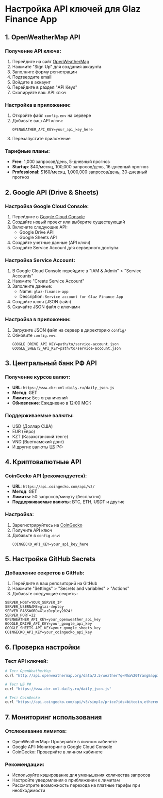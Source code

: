 # Настройка API ключей для Glaz Finance App

## 1. OpenWeatherMap API

### Получение API ключа:
1. Перейдите на сайт [OpenWeatherMap](https://openweathermap.org/api)
2. Нажмите "Sign Up" для создания аккаунта
3. Заполните форму регистрации
4. Подтвердите email
5. Войдите в аккаунт
6. Перейдите в раздел "API Keys"
7. Скопируйте ваш API ключ

### Настройка в приложении:
1. Откройте файл `config.env` на сервере
2. Добавьте ваш API ключ:
   ```
   OPENWEATHER_API_KEY=your_api_key_here
   ```
3. Перезапустите приложение

### Тарифные планы:
- **Free**: 1,000 запросов/день, 5-дневный прогноз
- **Startup**: $40/месяц, 100,000 запросов/день, 16-дневный прогноз
- **Professional**: $160/месяц, 1,000,000 запросов/день, 30-дневный прогноз

## 2. Google API (Drive & Sheets)

### Настройка Google Cloud Console:
1. Перейдите в [Google Cloud Console](https://console.cloud.google.com/)
2. Создайте новый проект или выберите существующий
3. Включите следующие API:
   - Google Drive API
   - Google Sheets API
4. Создайте учетные данные (API ключ)
5. Создайте Service Account для серверного доступа

### Настройка Service Account:
1. В Google Cloud Console перейдите в "IAM & Admin" > "Service Accounts"
2. Нажмите "Create Service Account"
3. Заполните данные:
   - Name: `glaz-finance-app`
   - Description: `Service account for Glaz Finance App`
4. Создайте ключ (JSON файл)
5. Скачайте JSON файл с ключами

### Настройка в приложении:
1. Загрузите JSON файл на сервер в директорию `config/`
2. Обновите `config.env`:
   ```
   GOOGLE_DRIVE_API_KEY=path/to/service-account.json
   GOOGLE_SHEETS_API_KEY=path/to/service-account.json
   ```

## 3. Центральный банк РФ API

### Получение курсов валют:
- **URL**: `https://www.cbr-xml-daily.ru/daily_json.js`
- **Метод**: GET
- **Лимиты**: Без ограничений
- **Обновление**: Ежедневно в 12:00 МСК

### Поддерживаемые валюты:
- USD (Доллар США)
- EUR (Евро)
- KZT (Казахстанский тенге)
- VND (Вьетнамский донг)
- И другие валюты ЦБ РФ

## 4. Криптовалютные API

### CoinGecko API (рекомендуется):
- **URL**: `https://api.coingecko.com/api/v3/`
- **Метод**: GET
- **Лимиты**: 50 запросов/минуту (бесплатно)
- **Поддерживаемые валюты**: BTC, ETH, USDT и другие

### Настройка:
1. Зарегистрируйтесь на [CoinGecko](https://www.coingecko.com/en/api)
2. Получите API ключ
3. Добавьте в `config.env`:
   ```
   COINGECKO_API_KEY=your_api_key_here
   ```

## 5. Настройка GitHub Secrets

### Добавление секретов в GitHub:
1. Перейдите в ваш репозиторий на GitHub
2. Нажмите "Settings" > "Secrets and variables" > "Actions"
3. Добавьте следующие секреты:

```
SERVER_HOST=YOUR_SERVER_IP
SERVER_USERNAME=glaz-deploy
SERVER_PASSWORD=GlazDeploy2024!
SERVER_PORT=22
OPENWEATHER_API_KEY=your_openweather_api_key
GOOGLE_DRIVE_API_KEY=your_google_api_key
GOOGLE_SHEETS_API_KEY=your_google_sheets_key
COINGECKO_API_KEY=your_coingecko_api_key
```

## 6. Проверка настройки

### Тест API ключей:
```bash
# Тест OpenWeatherMap
curl "http://api.openweathermap.org/data/2.5/weather?q=Nha%20Trang&appid=YOUR_API_KEY"

# Тест ЦБ РФ
curl "https://www.cbr-xml-daily.ru/daily_json.js"

# Тест CoinGecko
curl "https://api.coingecko.com/api/v3/simple/price?ids=bitcoin,ethereum,tether&vs_currencies=usd"
```

## 7. Мониторинг использования

### Отслеживание лимитов:
- OpenWeatherMap: Проверяйте в личном кабинете
- Google API: Мониторинг в Google Cloud Console
- CoinGecko: Проверяйте в личном кабинете

### Рекомендации:
- Используйте кэширование для уменьшения количества запросов
- Настройте уведомления о приближении к лимитам
- Рассмотрите возможность перехода на платные тарифы при необходимости
